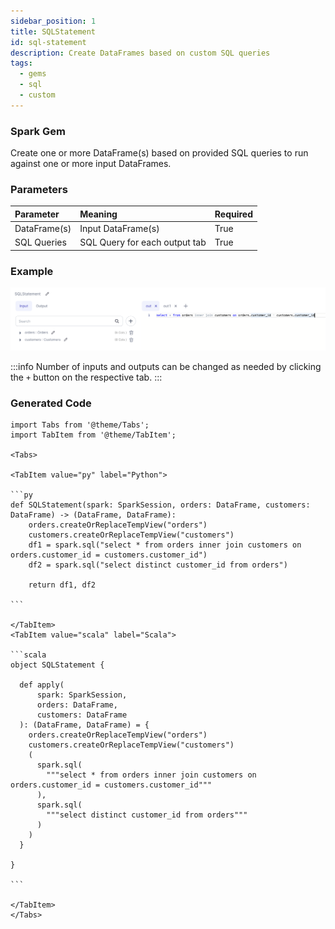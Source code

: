 ```yaml
---
sidebar_position: 1
title: SQLStatement
id: sql-statement
description: Create DataFrames based on custom SQL queries
tags:
  - gems
  - sql
  - custom
---
```


<h3><span class="badge rounded-pill text-bg-light">Spark Gem</span></h3>

Create one or more DataFrame(s) based on provided SQL queries to run against one or more input DataFrames.

### Parameters

| Parameter    | Meaning                       | Required |
| :----------- | :---------------------------- | :------- |
| DataFrame(s) | Input DataFrame(s)            | True     |
| SQL Queries  | SQL Query for each output tab | True     |

### Example

![SQL example 1](./img/sqlstatement_eg_1.png)

:::info
Number of inputs and outputs can be changed as needed by clicking the `+` button on the respective tab.
:::

### Generated Code

````mdx-code-block
import Tabs from '@theme/Tabs';
import TabItem from '@theme/TabItem';

<Tabs>

<TabItem value="py" label="Python">

```py
def SQLStatement(spark: SparkSession, orders: DataFrame, customers: DataFrame) -> (DataFrame, DataFrame):
    orders.createOrReplaceTempView("orders")
    customers.createOrReplaceTempView("customers")
    df1 = spark.sql("select * from orders inner join customers on orders.customer_id = customers.customer_id")
    df2 = spark.sql("select distinct customer_id from orders")

    return df1, df2

```

</TabItem>
<TabItem value="scala" label="Scala">

```scala
object SQLStatement {

  def apply(
      spark: SparkSession,
      orders: DataFrame,
      customers: DataFrame
  ): (DataFrame, DataFrame) = {
    orders.createOrReplaceTempView("orders")
    customers.createOrReplaceTempView("customers")
    (
      spark.sql(
        """select * from orders inner join customers on orders.customer_id = customers.customer_id"""
      ),
      spark.sql(
        """select distinct customer_id from orders"""
      )
    )
  }

}

```

</TabItem>
</Tabs>

````
